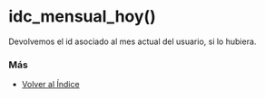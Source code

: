 # idc_mensual_hoy()

Devolvemos el id asociado al mes actual del usuario, si lo hubiera. 

### Más

  * [Volver al Índice](./index.md)
